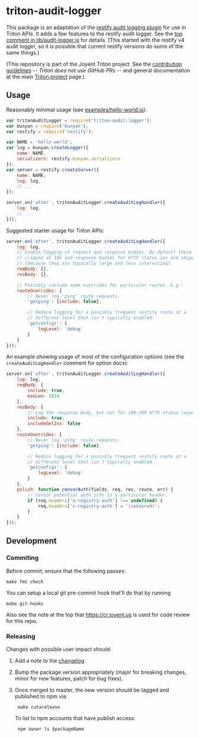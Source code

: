 # triton-audit-logger

This package is an adaptation of the [restify audit logging
plugin](https://github.com/restify/node-restify/blob/master/lib/plugins/audit.js)
for use in Triton APIs. It adds a few features to the restify audit logger.
See the [top comment in lib/audit-logger.js](./lib/audit-logger.js) for
details. (This started with the restify v4 audit logger, so it is possible that
current restify versions do some of the same things.)

(This repository is part of the Joyent Triton project. See the [contribution
guidelines](https://github.com/joyent/triton/blob/master/CONTRIBUTING.md) --
*Triton does not use GitHub PRs* -- and general documentation at the main
[Triton project](https://github.com/joyent/triton) page.)


## Usage

Reasonably minimal usage (see [examples/hello-world.js](./examples/hello-world.js)):

```javascript
var tritonAuditLogger = require('triton-audit-logger');
var bunyan = require('bunyan');
var restify = require('restify');

var NAME = 'hello-world';
var log = bunyan.createLogger({
    name: NAME,
    serializers: restify.bunyan.serializers
});
var server = restify.createServer({
    name: NAME,
    log: log,
    // ...
});

server.on('after', tritonAuditLogger.createAuditLogHandler({
    log: log,
    // ...
}));
```

Suggested starter usage for Triton APIs:

```javascript
server.on('after', tritonAuditLogger.createAuditLogHandler({
    log: log,
    // Enable logging of request and response bodies. By default these are
    // clipped at 10k and response bodies for HTTP status 2xx are skipped
    // (because they are typically large and less interesting).
    reqBody: {},
    resBody: {},

    // Possibly include some overrides for particular routes. E.g.:
    routeOverrides: {
        // Never log 'ping' route requests.
        'getping': {include: false},

        // Reduce logging for a possibly frequent restify route at a
        // different level that isn't typically enabled.
        'getconfigs': {
            logLevel: 'debug'
        }
    }
}));
```

An example showing usage of most of the configuration options
(see the `createAuditLogHandler` comment for option docs):


```javascript
server.on('after', tritonAuditLogger.createAuditLogHandler({
    log: log,
    reqBody: {
        include: true,
        maxLen: 1024
    },
    resBody: {
        // Log the response body, but not for 200-299 HTTP status response.
        include: true,
        includeGet2xx: false
    },
    routeOverrides: {
        // Never log 'ping' route requests.
        'getping': {include: false},

        // Reduce logging for a possibly frequent restify route at a
        // different level that isn't typically enabled.
        'getconfigs': {
            logLevel: 'debug'
        }
    },
    polish: function censorAuth(fields, req, res, route, err) {
        // Censor potential auth info in a particular header.
        if (req.headers['x-registry-auth'] !== undefined) {
            req.headers['x-registry-auth'] = '(censored)';
        }
    }
}));
```


## Development

### Commiting

Before commit, ensure that the following passes:

    make fmt check

You can setup a local git pre-commit hook that'll do that by running

    make git-hooks

Also see the note at the top that https://cr.joyent.us is used for code review
for this repo.


### Releasing

Changes with possible user impact should:

1. Add a note to the [changelog](./CHANGES.md).
2. Bump the package version appropriately (major for breaking changes, minor
   for new features, patch for bug fixes).
3. Once merged to master, the new version should be tagged and published to npm
   via:

        make cutarelease

   To list to npm accounts that have publish access:

        npm owner ls $packageName
